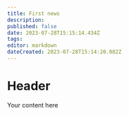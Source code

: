 ```yaml
---
title: First news
description: 
published: false
date: 2023-07-28T15:15:14.434Z
tags: 
editor: markdown
dateCreated: 2023-07-28T15:14:20.082Z
---
```


# Header
Your content here